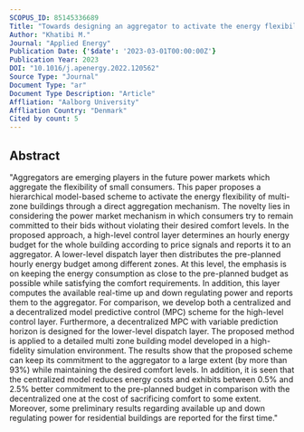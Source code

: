 ```yaml
---
SCOPUS_ID: 85145336689
Title: "Towards designing an aggregator to activate the energy flexibility of multi-zone buildings using a hierarchical model-based scheme"
Author: "Khatibi M."
Journal: "Applied Energy"
Publication Date: {'$date': '2023-03-01T00:00:00Z'}
Publication Year: 2023
DOI: "10.1016/j.apenergy.2022.120562"
Source Type: "Journal"
Document Type: "ar"
Document Type Description: "Article"
Affliation: "Aalborg University"
Affliation Country: "Denmark"
Cited by count: 5
---
```


## Abstract
"Aggregators are emerging players in the future power markets which aggregate the flexibility of small consumers. This paper proposes a hierarchical model-based scheme to activate the energy flexibility of multi-zone buildings through a direct aggregation mechanism. The novelty lies in considering the power market mechanism in which consumers try to remain committed to their bids without violating their desired comfort levels. In the proposed approach, a high-level control layer determines an hourly energy budget for the whole building according to price signals and reports it to an aggregator. A lower-level dispatch layer then distributes the pre-planned hourly energy budget among different zones. At this level, the emphasis is on keeping the energy consumption as close to the pre-planned budget as possible while satisfying the comfort requirements. In addition, this layer computes the available real-time up and down regulating power and reports them to the aggregator. For comparison, we develop both a centralized and a decentralized model predictive control (MPC) scheme for the high-level control layer. Furthermore, a decentralized MPC with variable prediction horizon is designed for the lower-level dispatch layer. The proposed method is applied to a detailed multi zone building model developed in a high-fidelity simulation environment. The results show that the proposed scheme can keep its commitment to the aggregator to a large extent (by more than 93%) while maintaining the desired comfort levels. In addition, it is seen that the centralized model reduces energy costs and exhibits between 0.5% and 2.5% better commitment to the pre-planned budget in comparison with the decentralized one at the cost of sacrificing comfort to some extent. Moreover, some preliminary results regarding available up and down regulating power for residential buildings are reported for the first time."
